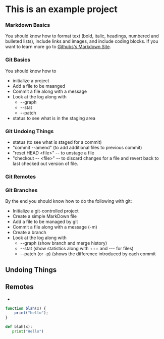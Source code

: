 # This is an example project

### Markdown Basics

You should know how to format text (bold, italic, headings, numbered and bulleted lists), include links and images, and include coding blocks.  If you want to learn more go to [Githubs's Markdown Site](https://guides.github.com/features/mastering-markdown/).

### Git Basics

You should know how to
* initialize a project
* Add a file to be maanged
* Commit a file along with a message
* Look at the log along with
	* --graph
	* --stat
	* --patch
* status to see what is in the staging area

### Git Undoing Things

* status (to see what is staged for a commit)
* "commit --amend" (to add additional files to previous commit)
* "reset HEAD \<file\>" -- to unstage a file
* "checkout -- \<file\>" -- to discard changes for a file and revert back to last checked out version of file.

### Git Remotes

### Git Branches

By the end you should know how to do the following with git:

* Initialize a git-controlled project
* Create a simple MarkDown file
* Add a file to be managed by git
* Commit a file along with a message (-m)
* Create a branch
* Look at the log along with
	* --graph (show branch and merge history)
	* --stat (show statistics along with +++ and --- for files)
	* --patch (or -p) (shows the difference introduced by each commit

## Undoing Things



## Remotes

* 


```javascript
function blah(x) {
	print("hello");
}
```

```python
def blah(x):
   print("Hello")
```